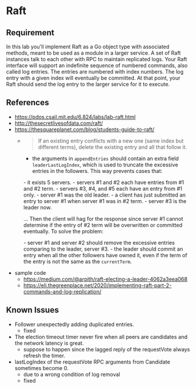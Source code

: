 # Raft

## Requirement

In this lab you'll implement Raft as a Go object type with associated methods, meant to be used as a module in a larger service. A set of Raft instances talk to each other with RPC to maintain replicated logs. Your Raft interface will support an indefinite sequence of numbered commands, also called log entries. The entries are numbered with index numbers. The log entry with a given index will eventually be committed. At that point, your Raft should send the log entry to the larger service for it to execute.

## References

-   <https://pdos.csail.mit.edu/6.824/labs/lab-raft.html>
-   <http://thesecretlivesofdata.com/raft/>
-   <https://thesquareplanet.com/blog/students-guide-to-raft/>
    -   > If an existing entry conflicts with a new one (same index but different terms), delete the existing entry and all that follow it.
        -   the arguments in `appendEntries` should contain an extra field `leaderLastLogIndex`, which is used to truncate the excessive entries in the followers. This way prevents cases that:

        \-   it exists 5 servers.
        \-   servers #1 and #2 each have entries from #1 and #2 term.
        \-   servers #3, #4, and #5 each have an entry from #1 only.
        \-   server #1 was the old leader.
        \-   a client has just submitted an entry to server #1 when server #1 was in #2 term.
        \-   server #3 is the leader now.

        ... Then the client will hag for the response since server #1 cannot determine if the entry of #2 term will be overwritten or committed eventually. To solve the problem:

        \-   server #1 and server #2 should remove the excessive entries comparing to the leader, server #3.
        \-   the leader should commit an entry when all the other followers have owned it, even if the term of the entry is not the same as the `currentTerm`.
-   sample code
    -   <https://medium.com/@arpith/raft-electing-a-leader-4062a3eea068>
    -   <https://eli.thegreenplace.net/2020/implementing-raft-part-2-commands-and-log-replication/>

## Known Issues

-   Follower unexpectedly adding duplicated entries.
    -   fixed
-   The election timeout timer never fire when all peers are candidates and the network latency is great.
    -   suppose to happen since the lagged reply of the requestVote always refresh the timer.
-   lastLogIndex of the requestVote RPC arguments from Candidate sometimes become 0.
    -   due to a wrong condition of log removal
    -   fixed
